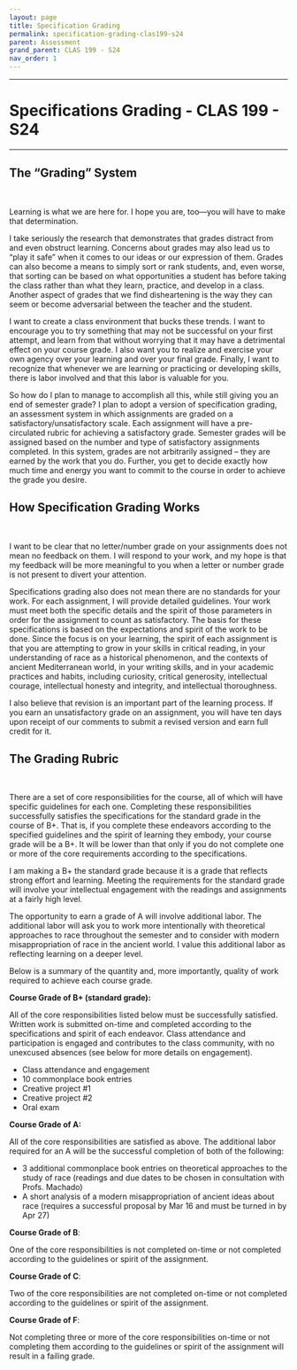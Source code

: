 ```yaml
---
layout: page
title: Specification Grading
permalink: specification-grading-clas199-s24
parent: Assessment
grand_parent: CLAS 199 - S24
nav_order: 1
---
```

***

# Specifications Grading - CLAS 199 - S24

***

## The “Grading” System
&nbsp;

Learning is what we are here for. I hope you are, too—you will have to make that determination. 

I take seriously the research that demonstrates that grades distract from and even obstruct learning. Concerns about grades may also lead us to “play it safe” when it comes to our ideas or our expression of them. Grades can also become a means to simply sort or rank students, and, even worse, that sorting can be based on what opportunities a student has before taking the class rather than what they learn, practice, and develop in a class. Another aspect of grades that we find disheartening is the way they can seem or become adversarial between the teacher and the student.

I want to create a class environment that bucks these trends. I want to encourage you to try something that may not be successful on your first attempt, and learn from that without worrying that it may have a detrimental effect on your course grade. I also want you to realize and exercise your own agency over your learning and over your final grade. Finally, I want to recognize that whenever we are learning or practicing or developing skills, there is labor involved and that this labor is valuable for you.

So how do I plan to manage to accomplish all this, while still giving you an end of semester grade? I plan to adopt a version of specification grading, an assessment system in which assignments are graded on a satisfactory/unsatisfactory scale. Each assignment will have a pre-circulated rubric for achieving a satisfactory grade. Semester grades will be assigned based on the number and type of satisfactory assignments completed. In this system, grades are not arbitrarily assigned – they are earned by the work that you do. Further, you get to decide exactly how much time and energy you want to commit to the course in order to achieve the grade you desire.

## How Specification Grading Works
&nbsp;

I want to be clear that no letter/number grade on your assignments does not mean no feedback on them. I will respond to your work, and my hope is that my feedback will be more meaningful to you when a letter or number grade is not present to divert your attention.

Specifications grading also does not mean there are no standards for your work. For each
assignment, I will provide detailed guidelines. Your work must meet both the specific details
and the spirit of those parameters in order for the assignment to count as satisfactory. The basis for these specifications is based on the expectations and spirit of the work to be done. Since the focus is on your learning, the spirit of each assignment is that you are attempting to grow in your skills in critical reading, in your understanding of race as a historical phenomenon, and the contexts of ancient Mediterranean world, in your writing skills, and in your academic practices and habits, including curiosity, critical generosity, intellectual courage, intellectual honesty and integrity, and intellectual thoroughness.

I also believe that revision is an important part of the learning process. If you earn an unsatisfactory grade on an assignment, you will have ten days upon receipt of our comments to submit a revised version and earn full credit for it. 

## The Grading Rubric
&nbsp;

There are a set of core responsibilities for the course, all of which will have specific guidelines for each one. Completing these responsibilities successfully satisfies the specifications for the standard grade in the course of B+. That is, if you complete these endeavors according to the specified guidelines and the spirit of learning they embody, your course grade will be a B+. It will be lower than that only if you do not complete one or more of the core requirements according to the specifications.

I am making a B+ the standard grade because it is a grade that reflects strong effort and learning. Meeting the requirements for the standard grade will involve your intellectual engagement with the readings and assignments at a fairly high level.

The opportunity to earn a grade of A will involve additional labor. The additional labor will ask
you to work more intentionally with theoretical approaches to race throughout the semester and to consider with modern misappropriation of race in the ancient world. I value this additional labor as reflecting learning on a deeper level.

Below is a summary of the quantity and, more importantly, quality of work required to achieve each course grade.

**Course Grade of B+ (standard grade):**

All of the core responsibilities listed below must be successfully satisfied. Written work is submitted on-time and completed according to the specifications and spirit of each endeavor. Class attendance and participation is engaged and contributes to the class community, with no unexcused absences (see below for more details on engagement).  
- Class attendance and engagement
- 10 commonplace book entries
- Creative project #1
- Creative project #2
- Oral exam

**Course Grade of A:**

All of the core responsibilities are satisfied as above. The additional labor required for an A will be the successful completion of both of the following:
- 3 additional commonplace book entries on theoretical approaches to the study of race (readings and due dates to be chosen in consultation with Profs. Machado)
- A short analysis of a modern misappropriation of ancient ideas about race (requires a successful proposal by Mar 16 and must be turned in by Apr 27)

**Course Grade of B**:

One of the core responsibilities is not completed on-time or not completed according to the guidelines or spirit of the assignment.

**Course Grade of C**:

Two of the core responsibilities are not completed on-time or not completed according to the guidelines or spirit of the assignment.

**Course Grade of F**:

Not completing three or more of the core responsibilities on-time or not completing them
according to the guidelines or spirit of the assignment will result in a failing grade.
 
